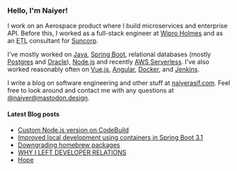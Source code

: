 ### Hello, I'm Naiyer!

I work on an Aerospace product where I build microservices and enterprise API. Before this, I worked as a full-stack engineer at [Wipro Holmes](https://www.wipro.com/holmes/) and as an <abbr title="Extract Transform Load">ETL</abbr> consultant for [Suncorp](https://www.suncorp.com.au/).

I've mostly worked on [Java](https://openjdk.java.net/), [Spring Boot](https://spring.io/projects/spring-boot), relational databases (mostly [Postgres](https://www.postgresql.org/) and [Oracle](https://www.oracle.com/database/)), [Node.js](https://nodejs.org/en/) and recently [AWS Serverless](https://aws.amazon.com/serverless/). I've also worked reasonably often on [Vue.js](https://vuejs.org/), [Angular](https://angular.io/), [Docker](https://www.docker.com/), and [Jenkins](https://www.jenkins.io/).

I write a blog on software engineering and other stuff at [naiyerasif.com](https://www.naiyerasif.com). Feel free to look around and contact me with any questions at [@naiyer@mastodon.design](https://mastodon.design/@naiyer).

#### Latest Blog posts

<!-- BLOG-POST-LIST:START -->
- [Custom Node.js version on CodeBuild](https://www.naiyerasif.com/post/2023/09/20/custom-nodejs-version-on-codebuild/)
- [Improved local development using containers in Spring Boot 3.1](https://www.naiyerasif.com/post/2023/09/08/improved-local-development-using-containers-in-spring-boot-3-1/)
- [Downgrading homebrew packages](https://www.naiyerasif.com/post/2023/09/06/downgrading-homebrew-packages/)
- [WHY I LEFT DEVELOPER RELATIONS](https://www.naiyerasif.com/post/2023/09/04/why-i-left-developer-relations/)
- [Hope](https://www.naiyerasif.com/post/2023/08/30/hope/)
<!-- BLOG-POST-LIST:END -->

